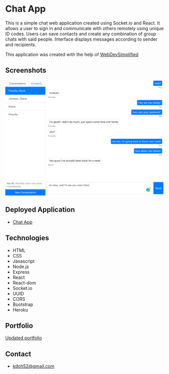 # Chat App

This is a simple chat web application created using Socket.io and React. It allows a user to sign in and communicate with others remotely using unique ID codes. Users can save contacts and create any combination of group chats with said people. Interface displays messages according to sender and recipients.

This application was created with the help of <a href='https://github.com/WebDevSimplified'>WebDevSimplified</a>

## Screenshots
<img src="chat-app.png" alt="chat app screenshot">
   
## Deployed Application
* <a href='https://chat-app-wds.herokuapp.com/'>Chat App</a>

## Technologies
* HTML
* CSS
* Javascript
* Node.js
* Express
* React
* React-dom
* Socket.io
* UUID
* CORS
* Bootstrap
* Heroku
  
## Portfolio
<a href="https://kdoh52.github.io/" target="_blank">Updated portfolio</a>

## Contact
* kdoh52@gmail.com
